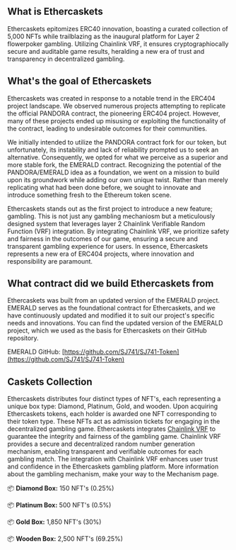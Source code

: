 ## What is Ethercaskets
Ethercaskets epitomizes ERC40 innovation, boasting a curated collection of 5,000 NFTs while trailblazing as the inaugural platform for Layer 2 flowerpoker gambling. Utilizing Chainlink VRF, it ensures cryptographiocally secure and auditable game results, heralding a new era of trust and transparency in decentralized gambling.

## What's the goal of Ethercaskets
Ethercaskets was created in response to a notable trend in the ERC404 project landscape. We observed numerous projects attempting to replicate the official PANDORA contract, the pioneering ERC404 project. However, many of these projects ended up misusing or exploiting the functionality of the contract, leading to undesirable outcomes for their communities. 

We initially intended to utilize the PANDORA contract fork for our token, but unfortunately, its instability and lack of reliability prompted us to seek an alternative. Consequently, we opted for what we perceive as a superior and more stable fork, the EMERALD contract. Recognizing the potential of the PANDORA/EMERALD idea as a foundation, we went on a mission to build upon its groundwork while adding our own unique twist. Rather than merely replicating what had been done before, we sought to innovate and introduce something fresh to the Ethereum token scene.

Ethercaskets stands out as the first project to introduce a new feature; gambling. This is not just any gambling mechaniosm but a meticulously designed system that leverages layer 2 Chainlink Verifiable Random Function (VRF) integration. By integrating Chainlink VRF, we prioritize safety and fairness in the outcomes of our game, ensuring a secure and transparent gambling experience for users.
In essence, Ethercaskets represents a new era of ERC404 projects, where innovation and responsibility are paramount.

## What contract did we build Ethercaskets from
Ethercaskets was built from an updated version of the EMERALD project. EMERALD serves as the foundational contract for Ethercaskets, and we have continuously updated and modified it to suit our project's specific needs and innovations. You can find the updated version of the EMERALD project, which we used as the basis for Ethercaskets on their GitHub repository. 

EMERALD GitHub: [https://github.com/SJ741/SJ741-Token](https://github.com/SJ741/SJ741-Token)

## Caskets Collection
Ethercaskets distributes four distinct types of NFT's, each representing a unique box type: Diamond, Platinum, Gold, and wooden. Upon acquiring Ethercaskets tokens, each holder is awarded one NFT corresponding to their token type. These NFTs act as admission tickets for engaging in the decentralized gambling game. Ethercaskets integrates [Chainlink VRF](https://docs.chain.link/) to guarantee the integrity and fairness of the gambling game. Chainlink VRF provides a secure and decentralized random number generation mechanism, enabling transparent and verifiable outcomes for each gambling match. The integration with Chainlink VRF enhances user trust and confidence in the Ethercaskets gambling platform. More information about the gambling mechanism, make your way to the Mechanism page.

📦 **Diamond Box:** 150 NFT's (0.25%)

📦 **Platinum Box:** 500 NFT's (0.5%)

📦 **Gold Box:** 1,850 NFT's (30%)

📦 **Wooden Box:** 2,500 NFT's (69.25%)

